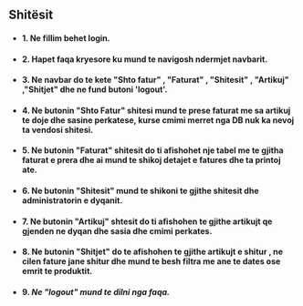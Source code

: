 ## **Shitësit**
* #### 1. **Ne fillim behet login.**
* #### 2. **Hapet faqa kryesore ku mund te navigosh ndermjet navbarit.**
* #### 3. **Ne navbar do te kete "Shto fatur" , "Faturat" , "Shitesit" , "Artikuj" ,"Shitjet" dhe ne fund butoni 'logout'.**
* #### 4. **Ne butonin "Shto Fatur" shitesi mund te prese faturat me sa artikuj te doje dhe sasine perkatese, kurse cmimi merret nga DB nuk ka nevoj ta vendosi shitesi.**
* #### 5. **Ne butonin "Faturat" shitesit do ti afishohet nje tabel me te gjitha faturat e prera dhe ai mund te shikoj detajet e fatures dhe ta printoj ate.**
* #### 6. **Ne butonin "Shitesit" mund te shikoni te gjithe shitesit dhe administratorin e dyqanit.**
* #### 7. **Ne butonin "Artikuj" shtesit do ti afishohen te gjithe artikujt qe gjenden ne dyqan dhe sasia dhe cmimi perkates.**
* #### 8. **Ne butonin "Shitjet" do te afishohen te gjithe artikujt e shitur , ne cilen fature jane shitur dhe mund te besh filtra me ane te dates ose emrit te produktit.**
* #### 9. ***Ne "logout" mund te dilni nga faqa.***
